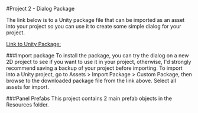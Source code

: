 #Project 2 - Dialog Package

The link below is to a Unity package file that can be imported as an asset into your project so you can use it to create some simple dialog for your project.

[Link to Unity Package:](https://utdallas.box.com/v/Dialog-Package)

###Import package
To install the package, you can try the dialog on a new 2D project to see if you want to use it in your project, otherwise, I'd strongly recommend saving a backup of your project before importing.  To import into a Unity project, go to Assets > Import Package > Custom Package, then browse to the downloaded package file from the link above.  Select all assets for import.

###Panel Prefabs
This project contains 2 main prefab objects in the Resources folder.  